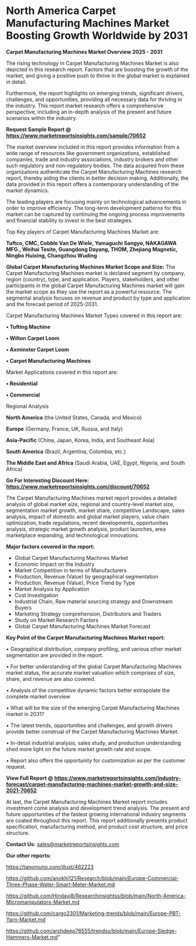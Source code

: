 # North America Carpet Manufacturing Machines Market Boosting Growth Worldwide by 2031

<Strong> Carpet Manufacturing Machines Market Overview 2025 - 2031</strong>

The rising technology in Carpet Manufacturing Machines Market is also depicted in this research report. Factors that are boosting the growth of the market, and giving a positive push to thrive in the global market is explained in detail.

Furthermore, the report highlights on emerging trends, significant drivers, challenges, and opportunities, providing all necessary data for thriving in the industry. This report market research offers a comprehensive perspective, including an in-depth analysis of the present and future scenarios within the industry.

<strong>Request Sample Report @ <a href=https://www.marketreportsinsights.com/sample/70652>https://www.marketreportsinsights.com/sample/70652</a></strong>

The market overview included in this report provides information from a wide range of resources like government organizations, established companies, trade and industry associations, industry brokers and other such regulatory and non-regulatory bodies. The data acquired from these organizations authenticate the Carpet Manufacturing Machines research report, thereby aiding the clients in better decision making. Additionally, the data provided in this report offers a contemporary understanding of the market dynamics.

The leading players are focusing mainly on technological advancements in order to improve efficiency. The long-term development patterns for this market can be captured by continuing the ongoing process improvements and financial stability to invest in the best strategies.

Top Key players of Carpet Manufacturing Machines Market are:

<strong>Tuftco, CMC, Cobble Van De Wiele, Yamaguchi Sangyo, NAKAGAWA MFG., Weihai Tesite, Guangdong Dayang, THOM, Zhejiang Magnetic, Ningbo Huixing, Changzhou Wuding</strong>

<strong><b>Global Carpet Manufacturing Machines Market Scope and Size:</b></strong>
The Carpet Manufacturing Machines market is declared segment by company, region (country), type, and application. Players, stakeholders, and other participants in the global Carpet Manufacturing Machines market will gain the market scope as they use the report as a powerful resource. The segmental analysis focuses on revenue and product by type and application and the forecast period of 2025-2031.

Carpet Manufacturing Machines Market Types covered in this report are:

<strong>• Tufting Machine

• Wilton Carpet Loom

• Axminster Carpet Loom

• Carpet Manufacturing Machines</strong>

Market Applications covered in this report are:

<strong>• Residential

• Commercial</strong> 

Regional Analysis

<strong>North America</strong> (the United States, Canada, and Mexico)

<strong>Europe</strong> (Germany, France, UK, Russia, and Italy)

<strong>Asia-Pacific</strong> (China, Japan, Korea, India, and Southeast Asia)

<strong>South America</strong> (Brazil, Argentina, Colombia, etc.)

<strong>The Middle East and Africa</strong> (Saudi Arabia, UAE, Egypt, Nigeria, and South Africa)

<strong>Go For Interesting Discount Here: <a href=https://www.marketreportsinsights.com/discount/70652>https://www.marketreportsinsights.com/discount/70652</a></strong>

The Carpet Manufacturing Machines market report provides a detailed analysis of global market size, regional and country-level market size, segmentation market growth, market share, competitive Landscape, sales analysis, impact of domestic and global market players, value chain optimization, trade regulations, recent developments, opportunities analysis, strategic market growth analysis, product launches, area marketplace expanding, and technological innovations.

<strong><b>Major factors covered in the report:</b></strong>
<ul>
  <li>Global Carpet Manufacturing Machines Market </li>
  <li>Economic Impact on the Industry</li>
  <li>Market Competition in terms of Manufacturers</li>
  <li>Production, Revenue (Value) by geographical segmentation</li>
  <li>Production, Revenue (Value), Price Trend by Type</li>
  <li>Market Analysis by Application</li>
  <li>Cost Investigation</li>
  <li>Industrial Chain, Raw material sourcing strategy and Downstream Buyers</li>
  <li>Marketing Strategy comprehension, Distributors and Traders</li>
  <li>Study on Market Research Factors</li>
  <li>Global Carpet Manufacturing Machines Market Forecast</li>
</ul>

<strong><b>Key Point of the Carpet Manufacturing Machines Market report:</b></strong>

• Geographical distribution, company profiling, and various other market segmentation are provided in the report.

• For better understanding of the global Carpet Manufacturing Machines market status, the accurate market valuation which comprises of size, share, and revenue are also covered.

• Analysis of the competitive dynamic factors better extrapolate the complete market overview

• What will be the size of the emerging Carpet Manufacturing Machines market in 2031?

• The latest trends, opportunities and challenges, and growth drivers provide better construal of the Carpet Manufacturing Machines Market.

• In-detail industrial analysis, sales study, and production understanding shed more light on the future market growth rate and scope.

• Report also offers the opportunity for customization as per the customer request.

<strong><b>View Full Report @ <a href=https://www.marketreportsinsights.com/industry-forecast/carpet-manufacturing-machines-market-growth-and-size-2021-70652>https://www.marketreportsinsights.com/industry-forecast/carpet-manufacturing-machines-market-growth-and-size-2021-70652</a></b></strong>


At last, the Carpet Manufacturing Machines Market report includes investment come analysis and development trend analysis. The present and future opportunities of the fastest growing international industry segments are coated throughout this report. This report additionally presents product specification, manufacturing method, and product cost structure, and price structure.

<strong>Contact Us:</strong>
sales@marketreportsinsights.com

<strong>Our other reports:</strong>

<a href=https://tanomuno.com/illust/462223>https://tanomuno.com/illust/462223</a>

<a href=https://github.com/anokhi121/Research/blob/main/Europe-Commercial-Three-Phase-Water-Smart-Meter-Market.md>https://github.com/anokhi121/Research/blob/main/Europe-Commercial-Three-Phase-Water-Smart-Meter-Market.md</a>

<a href=https://github.com/Hindavi8/Researchinsightss/blob/main/North-America-Micromanipulators-Market.md>https://github.com/Hindavi8/Researchinsightss/blob/main/North-America-Micromanipulators-Market.md</a>

<a href=https://github.com/cargo2301/Marketing-trends/blob/main/Europe-PBT-Yarn-Market.md>https://github.com/cargo2301/Marketing-trends/blob/main/Europe-PBT-Yarn-Market.md</a>

<a href=https://github.com/arshdeep76555/trendss/blob/main/Europe-Sledge-Hammers-Market.md>https://github.com/arshdeep76555/trendss/blob/main/Europe-Sledge-Hammers-Market.md</a>"
